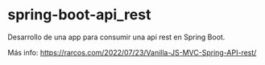 # spring-boot-api_rest
Desarrollo de una app para consumir una api rest en Spring Boot.

Más info: https://rarcos.com/2022/07/23/Vanilla-JS-MVC-Spring-API-rest/

